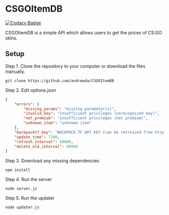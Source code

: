 # CSGOItemDB
[![Codacy Badge](https://api.codacy.com/project/badge/3740b21ca3744edb80a376a9a0596ffa)](https://www.codacy.com/app/dassonville-andrew/CSGOItemDB-com)

CSGOItemDB is a simple API which allows users to get the prices of CS:GO skins.



## Setup

Step 1. Clone the repository to your computer or download the files manually.

```
git clone https://github.com/andrewda/CSGOItemDB
```

Step 2. Edit options.json

```JSON
{
    "errors": {
        "missing_params": "missing parameter(s)",
        "invalid_key": "insufficient privileges (unrecognized key)",
        "not_premium": "insufficient privileges (not premium)",
        "unknown_item": "unknown item"
    },
    "backpacktf_key": "BACKPACK.TF API KEY (can be retreived from http://backpack.tf/api)",
    "update_time": 7200,
    "refresh_interval": 60000,
    "delete_old_interval": 90000
}
```

Step 3. Download any missing dependencies

```
npm install
```


Step 4. Run the server

```
node server.js
```

Step 5. Run the updater

```
node updater.js
```
